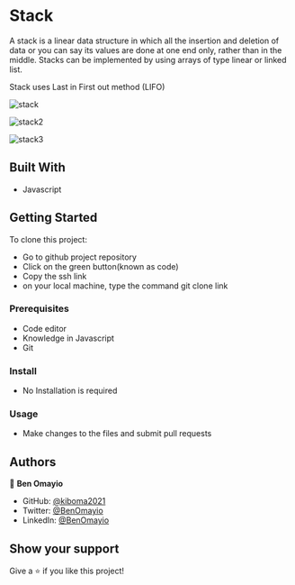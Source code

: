 # Stack
A stack is a linear data structure in which all the insertion and deletion of data or you can say its values are done at one end only, rather than in the middle. Stacks can be implemented by using arrays of type linear or linked list.

Stack uses Last in First out method (LIFO)

![stack](https://user-images.githubusercontent.com/93031593/170769051-f780411c-4da9-4f55-8e00-e07293370255.jpeg)

![stack2](https://user-images.githubusercontent.com/93031593/170769357-c803a1e0-e11f-4670-86e5-2ab9b2e8e1f6.png)

![stack3](https://user-images.githubusercontent.com/93031593/170769533-d75bed18-2b0b-4ff2-a38b-64436cc78fa5.png)


## Built With

- Javascript

## Getting Started

To clone this project:
- Go to github project repository
- Click on the green button(known as code)
- Copy the ssh link
- on your local machine, type the command git clone link

### Prerequisites
- Code editor
- Knowledge in Javascript
- Git

### Install
- No Installation is required

### Usage
- Make changes to the files and submit pull requests

## Authors

👤 **Ben Omayio**

- GitHub: [@kiboma2021](https://github.com/kiboma2021)
- Twitter: [@BenOmayio](https://twitter.com/omayiobenj)
- LinkedIn: [@BenOmayio](https://www.linkedin.com/in/ben-omayio-74622469/)

## Show your support

Give a ⭐️ if you like this project!
